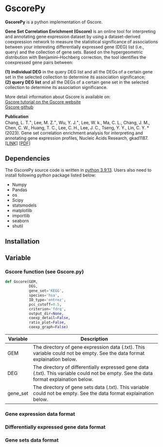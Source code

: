 # GscorePy
**GscorePy** is a python implementation of Gscore.

**Gene Set Correlation Enrichment (Gscore)** is an online tool for interpreting and annotating gene expression dataset by using a dataset-derived coexpression network to measure the statistical significance of associations between your interesting differentially expressed gene (DEG) list (i.e., query) and the collection of gene sets. Based on the hypergeometric distribution with Benjamini–Hochberg correction, the tool identifies the coexpressed gene pairs between: 
  
**(1) individual DEG** in the query DEG list and all the DEGs of a certain gene set in the selected collection to determine its association significance;  
**(2) query DEG list** and all the DEGs of a certain gene set in the selected collection to determine its association significance. 

More detail information about Gscore is available on:  
[Gscore tutorial on the Gscore website](https://gscore.ibsb.nycu.edu.tw/tutorial.html)  
[Gscore github](https://github.com/SysMednet/Gscore)  

**Publication**  
Chang, L. T.<sup>+</sup>, Lee, M. Z.<sup>+</sup>, Wu, Y. J.<sup>+</sup>, Lee, W. k., Ma, C. L., Chang, J. M., Chen, C. W., Huang, T. C., Lee, C. H., Lee, J. C., Tseng, Y. Y., Lin, C. Y. * (2023). Gene set correlation enrichment analysis for interpreting and annotating gene expression profiles, Nucleic Acids Research, gkad1187.  
[[LINK]](https://doi.org/10.1093/nar/gkad1187)  [[PDF]](https://academic.oup.com/nar/advance-article-pdf/doi/10.1093/nar/gkad1187/54448061/gkad1187.pdf)

## Dependencies  
The GscorePy source code is written in [python 3.9.13](https://www.python.org/downloads/release/python-3913/). Users also need to install following python package listed below:  
* Numpy
* Pandas
* os
* Scipy
* statsmodels
* matplotlib
* importlib
* seaborn
* shutil
  
## Installation

## Variable
### Gscore function (see Gscore.py)
```python
def Gscore(GEM, 
           DEG, 
           gene_set='KEGG', 
           species='hsa', 
           ID_type='entrez', 
           pcc_cutoff=0.5, 
           criterion='fdrq', 
           output_dir=None, 
           coexp_detail=False, 
           ratio_plot=False, 
           coexp_graph=False)
```
Variable | Description  
------------ | ------------- 
GEM | The directory of gene expression data (.txt). This variable could not be empty. See the data format explaination below.
DEG | The directory of differentially expressed gene data (.txt). This variable could not be empty. See the data format explaination below.
gene_set | The directory of gene sets data (.txt). This variable could not be empty. See the data format explaination below.

### Gene expression data format

### Differentially expressed gene data format

### Gene sets data format


